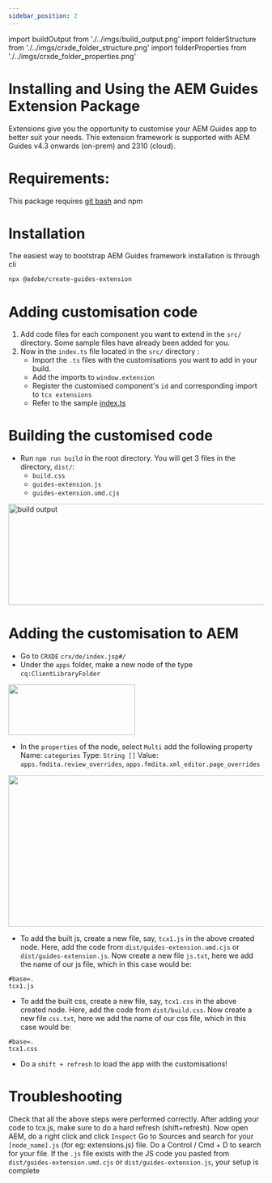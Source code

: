 ```yaml
---
sidebar_position: 2
---
```

import buildOutput from './../imgs/build_output.png'
import folderStructure from './../imgs/crxde_folder_structure.png'
import folderProperties from './../imgs/crxde_folder_properties.png'


# Installing and Using the AEM Guides Extension Package

Extensions give you the opportunity to customise your AEM Guides app to better suit your needs. This extension framework is supported with AEM Guides v4.3 onwards (on-prem) and 2310 (cloud).

# Requirements:
This package requires [git bash](https://github.com/git-guides/install-git) and npm

# Installation

The easiest way to bootstrap AEM Guides framework installation is through cli
```bash
npx @adobe/create-guides-extension
```

# Adding customisation code

1. Add code files for each component you want to extend in the `src/` directory. Some sample files have already been added for you.
2. Now in the `index.ts` file located in the `src/` directory :
    - Import the `.ts` files with the customisations you want to add in your build.
    - Add the imports to `window.extension`
    - Register the customised component's `id` and corresponding import to `tcx extensions`
    - Refer to the sample [index.ts](../../../src/index.ts)

# Building the customised code

- Run `npm run build` in the root directory. You will get 3 files in the directory, `dist/`:
    - `build.css`
    - `guides-extension.js`
    - `guides-extension.umd.cjs`

<img
  src={buildOutput}
  title="Build Output"
  alt="build output"
  width= "650px"
  height="200px"
/>

# Adding the customisation to AEM
- Go to `CRXDE` `crx/de/index.jsp#/`
- Under the `apps` folder, make a new node of the type `cq:ClientLibraryFolder`

<img
  src={folderStructure}
  width= "250px"
  height="100px"
/>

- In the `properties` of the node, select `Multi` add the following property
    Name: `categories`
    Type: `String []`
    Value: `apps.fmdita.review_overrides`, `apps.fmdita.xml_editor.page_overrides`

<img
  src={folderProperties}
  width= "1000px"
  height="300px"
/>

- To add the built js, create a new file, say, `tcx1.js` in the above created node. Here, add the code from `dist/guides-extension.umd.cjs` or `dist/guides-extension.js`. Now create a new file `js.txt`, here we add the name of our js file, which in this case would be:
```t
#base=.
tcx1.js
```
- To add the built css, create a new file, say, `tcx1.css` in the above created node. Here, add the code from `dist/build.css`. Now create a new file `css.txt`, here we add the name of our css file, which in this case would be:
```t
#base=.
tcx1.css
```
- Do a `shift + refresh` to load the app with the customisations!

# Troubleshooting

Check that all the above steps were performed correctly. 
After adding your code to tcx.js, make sure to do a hard refresh (shift+refresh). 
Now open AEM, do a right click and click `Inspect`
Go to Sources and search for your `[node_name].js` (for eg: extensions.js) file. Do a Control / Cmd + D to search for your file. If the `.js` file exists with the JS code you pasted from `dist/guides-extension.umd.cjs` or `dist/guides-extension.js`, your setup is complete